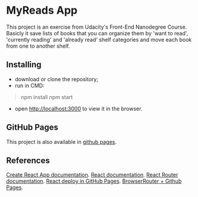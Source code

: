 # MyReads App

This project is an exercise from Udacity's Front-End Nanodegree Course.
Basicly it save lists of books that you can organize them by 'want to read', 'currently reading' and 'already read' shelf categories and move each book from one to another shelf.

## Installing

- download or clone the repository;
- run in CMD:
> npm install
> npm start
- open [http://localhost:3000](http://localhost:3000) to view it in the browser.

## GitHub Pages

This project is also available in [github pages](https://dkotsuka.github.io/my-reads/).

## References

[Create React App documentation](https://facebook.github.io/create-react-app/docs/getting-started).
[React documentation](https://reactjs.org/).
[React Router documentation](https://reacttraining.com/react-router/web/api/HashRouter).
[React deploy in GitHub Pages](https://codeburst.io/deploy-react-to-github-pages-to-create-an-amazing-website-42d8b09cd4d).
[BrowserRouter + Github Pages](https://itnext.io/so-you-want-to-host-your-single-age-react-app-on-github-pages-a826ab01e48).